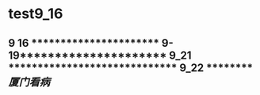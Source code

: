 # test9_16
9 16 **********************
9-19*********************
9_21 *****************************
9_22 *************厦门看病*****
------------------------